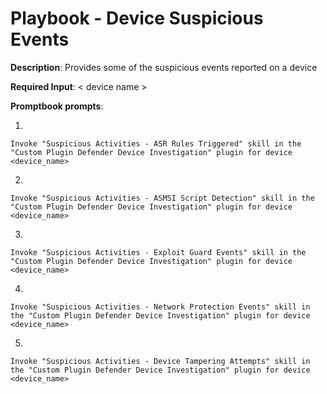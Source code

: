 # Playbook - Device Suspicious Events 

**Description**: Provides some of the suspicious events reported on a device

**Required Input**: < device name >

**Promptbook prompts**:

1. 
 ```
Invoke "Suspicious Activities - ASR Rules Triggered" skill in the "Custom Plugin Defender Device Investigation" plugin for device <device_name>
 ```
2.  
 ```
Invoke "Suspicious Activities - ASMSI Script Detection" skill in the "Custom Plugin Defender Device Investigation" plugin for device <device_name>
 ```
 3. 
 ```
Invoke "Suspicious Activities - Exploit Guard Events" skill in the "Custom Plugin Defender Device Investigation" plugin for device <device_name>
 ```
 4. 
 ```
Invoke "Suspicious Activities - Network Protection Events" skill in the "Custom Plugin Defender Device Investigation" plugin for device <device_name>
 ```
 5. 
 ```
Invoke "Suspicious Activities - Device Tampering Attempts" skill in the "Custom Plugin Defender Device Investigation" plugin for device <device_name>
 ```
